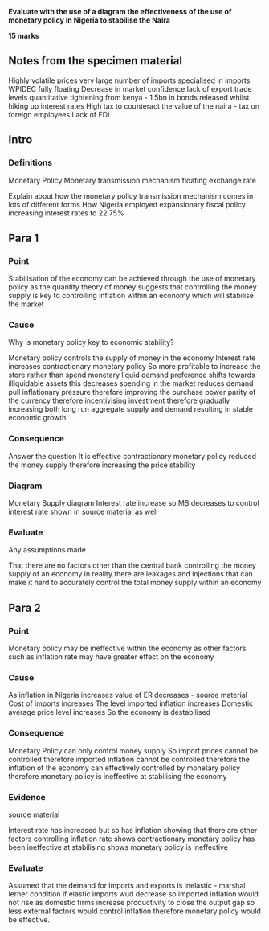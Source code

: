  **Evaluate with the use of a diagram the effectiveness of the use of monetary policy in Nigeria to stabilise the Naira**

**15 marks**

## Notes from the specimen material
Highly volatile prices
very large number of imports
specialised in imports
WPIDEC
fully floating
Decrease in market confidence
lack of export trade levels
quantitative tightening from kenya - 1.5bn in bonds released whilst hiking up interest rates
High tax to counteract the value of the naira - tax on foreign employees
Lack of FDI



## Intro
### Definitions
Monetary Policy
Monetary transmission mechanism
floating exchange rate

Explain about how the monetary policy transmission mechanism comes in lots of different forms 
How Nigeria employed expansionary fiscal policy increasing interest rates to 22.75%

## Para 1

### Point
Stabilisation of the economy can be achieved through the use of monetary policy as the quantity theory of money suggests that controlling the money supply is key to controlling inflation within an economy which will stabilise the market

### Cause
Why is monetary policy key to economic stability?

Monetary policy controls the supply of money in the economy
Interest rate increases
contractionary monetary policy
So more profitable to increase the store rather than spend
monetary liquid demand preference shifts towards illiquidable assets
this decreases spending in the market
reduces demand pull inflationary pressure
therefore improving the purchase power parity of the currency
therefore incentivising investment 
therefore gradually increasing both long run aggregate supply and demand
resulting in stable economic growth

### Consequence
Answer the question
It is effective 
contractionary monetary policy reduced the money supply
therefore increasing the price stability

### Diagram
Monetary Supply diagram
Interest rate increase so MS decreases to control interest rate
shown in source material as well

### Evaluate
Any assumptions made

That there are no factors other than the central bank controlling the money supply of an economy
in reality there are leakages and injections that can make it hard to accurately control the total money supply within an economy

## Para 2
### Point
Monetary policy may be ineffective within the economy as other factors such as inflation rate may have greater effect on the economy

### Cause
As inflation in Nigeria increases 
value of ER decreases - source material
Cost of imports increases
The level imported inflation increases
Domestic average price level increases
So the economy is destabilised 

### Consequence
Monetary Policy can only control money supply 
So import prices cannot be controlled
therefore imported inflation cannot be controlled
therefore the inflation of the economy can effectively controlled by monetary policy
therefore monetary policy is ineffective at stabilising the economy

### Evidence
source material

Interest rate has increased but so has inflation showing that there are other factors controlling inflation rate
shows contractionary monetary policy has been ineffective at stabilising
shows monetary policy is ineffective

### Evaluate
Assumed that the demand for imports and exports is inelastic - marshal lerner condition
if elastic imports wud decrease
so imported inflation would not rise as domestic firms increase productivity to close the output gap
so less external factors would control inflation
therefore monetary policy would be effective.

